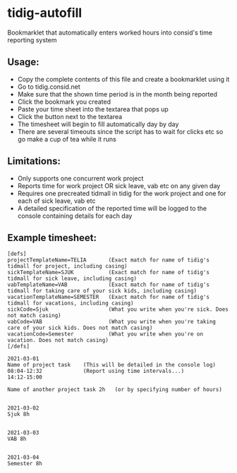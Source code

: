# tidig-autofill
Bookmarklet that automatically enters worked hours into consid's time reporting system

## Usage:
  - Copy the complete contents of this file and create a bookmarklet using it
  - Go to tidig.consid.net
  - Make sure that the shown time period is in the month being reported
  - Click the bookmark you created
  - Paste your time sheet into the textarea that pops up
  - Click the button next to the textarea
  - The timesheet will begin to fill automatically day by day
  - There are several timeouts since the script has to wait for clicks etc so go make a cup of tea while it runs

## Limitations:
  - Only supports one concurrent work project
  - Reports time for work project OR sick leave, vab etc on any given day
  - Requires one precreated tidmall in tidig for the work project and one for each of sick leave, vab etc 
  - A detailed specification of the reported time will be logged to the console containing details for each day

## Example timesheet:
  ```
  [defs]
  projectTemplateName=TELIA       (Exact match for name of tidig's tidmall for project, including casing)
  sickTemplateName=SJUK           (Exact match for name of tidig's tidmall for sick leave, including casing)
  vabTemplateName=VAB             (Exact match for name of tidig's tidmall for taking care of your sick kids, including casing)
  vacationTemplateName=SEMESTER   (Exact match for name of tidig's tidmall for vacations, including casing)
  sickCode=Sjuk                   (What you write when you're sick. Does not match casing)
  vabCode=VAB                     (What you write when you're taking care of your sick kids. Does not match casing)
  vacationCode=Semester           (What you write when you're on vacation. Does not match casing)
  [/defs]
  
  2021-03-01
  Name of project task    (This will be detailed in the console log)
  08:04-12:32             (Report using time intervals...)
  14:12-15:00
  
  Name of another project task 2h   (or by specifying number of hours) 
  
  
  2021-03-02
  Sjuk 8h
  
  
  2021-03-03
  VAB 8h
  
  
  2021-03-04
  Semester 8h
```
